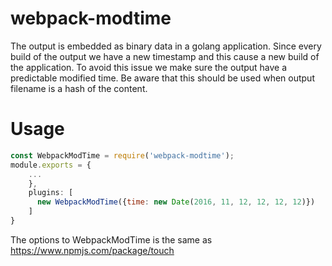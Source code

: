 # webpack-modtime

The output is embedded as binary data in a golang application. Since every build of the output we have a new timestamp and this cause a new build of the application. To avoid this issue we make sure the output have a predictable modified time. Be aware that this should be used when output filename is a hash of the content.

# Usage

```javascript
const WebpackModTime = require('webpack-modtime');
module.exports = {
    ...
    },
    plugins: [
      new WebpackModTime({time: new Date(2016, 11, 12, 12, 12, 12)})
    ]
}
```

The options to WebpackModTime is the same as https://www.npmjs.com/package/touch
